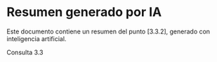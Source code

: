 # Resumen generado por IA

Este documento contiene un resumen del punto [3.3.2], generado con inteligencia artificial.

Consulta 3.3
